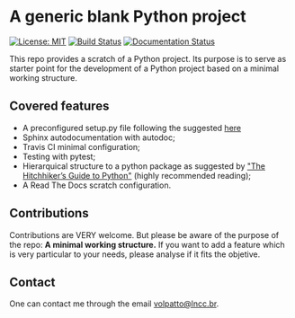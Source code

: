 # A generic blank Python project

[![License: MIT](https://img.shields.io/badge/License-MIT-yellow.svg)](https://opensource.org/licenses/MIT)
[![Build Status](https://travis-ci.com/volpatto/blank-python-project.svg?branch=master)](https://travis-ci.com/volpatto/blank-python-project)
[![Documentation Status](https://readthedocs.org/projects/blank-python-project/badge/?version=latest)](https://blank-python-project.readthedocs.io/en/latest/?badge=latest)

This repo provides a scratch of a Python project. Its purpose is to serve as starter point for
the development of a Python project based on a minimal working structure.

## Covered features

* A preconfigured setup.py file following the suggested [here](https://github.com/kennethreitz/setup.py)
* Sphinx autodocumentation with autodoc;
* Travis CI minimal configuration;
* Testing with pytest;
* Hierarquical structure to a python package as suggested by ["The Hitchhiker’s Guide to Python"](https://docs.python-guide.org/) (highly recommended reading);
* A Read The Docs scratch configuration.

## Contributions

Contributions are VERY welcome. But please be aware of the purpose of the repo: **A minimal working structure.** If you want to add a feature which is very particular to your needs, please analyse if it fits the objetive.

## Contact

One can contact me through the email <volpatto@lncc.br>.
